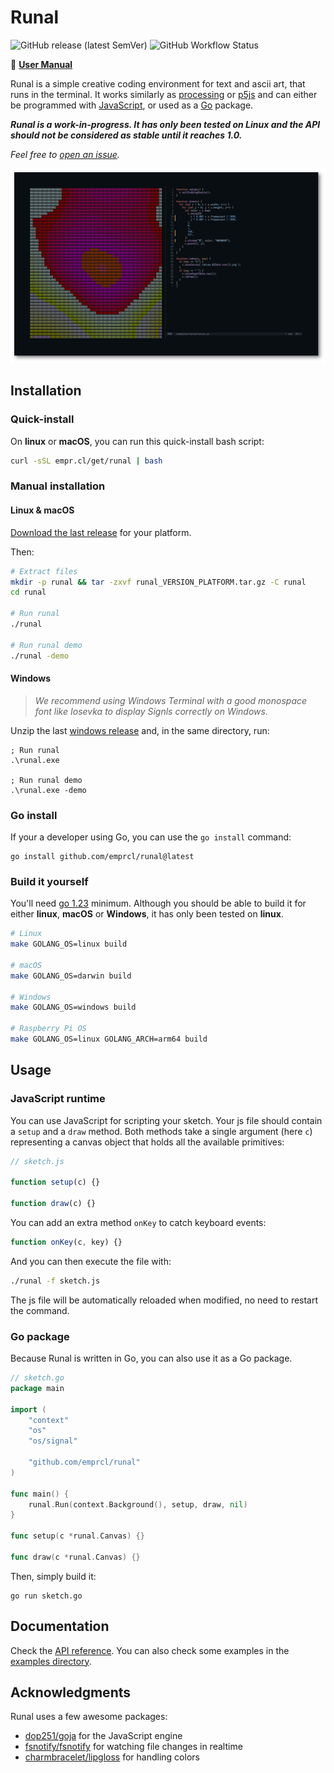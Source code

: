 # Runal

![GitHub release (latest SemVer)](https://img.shields.io/github/v/release/emprcl/runal) ![GitHub Workflow Status](https://img.shields.io/github/actions/workflow/status/emprcl/runal/build.yml)

:notebook: **[User Manual](https://empr.cl/runal/)**

Runal is a simple creative coding environment for text and ascii art, that runs in the terminal. It works similarly as [processing](https://processing.org/) or [p5js](https://p5js.org/) and can either be programmed with [JavaScript](https://developer.mozilla.org/en-US/docs/Web/JavaScript), or used as a [Go](https://go.dev/) package.

**_Runal is a work-in-progress. It has only been tested on Linux and the API should not be considered as stable until it reaches 1.0._**

_Feel free to [open an issue](https://github.com/emprcl/runal/issues/new)._

![signls screenshot](/docs/screenshot.png)

## Installation

### Quick-install

On **linux** or **macOS**, you can run this quick-install bash script:
```sh
curl -sSL empr.cl/get/runal | bash
```

### Manual installation

#### Linux & macOS

[Download the last release](https://github.com/emprcl/runal/releases) for your platform.

Then:
```sh
# Extract files
mkdir -p runal && tar -zxvf runal_VERSION_PLATFORM.tar.gz -C runal
cd runal

# Run runal
./runal

# Run runal demo
./runal -demo
```

#### Windows

> _We recommend using Windows Terminal with a good monospace font like Iosevka to display Signls correctly on Windows._

Unzip the last [windows release](https://github.com/emprcl/runal/releases) and, in the same directory, run:
```winbatch
; Run runal
.\runal.exe

; Run runal demo
.\runal.exe -demo
```

### Go install

If your a developer using Go, you can use the `go install` command:
```
go install github.com/emprcl/runal@latest
```

### Build it yourself

You'll need [go 1.23](https://go.dev/dl/) minimum.
Although you should be able to build it for either **linux**, **macOS** or **Windows**, it has only been tested on **linux**.

```sh
# Linux
make GOLANG_OS=linux build

# macOS
make GOLANG_OS=darwin build

# Windows
make GOLANG_OS=windows build

# Raspberry Pi OS
make GOLANG_OS=linux GOLANG_ARCH=arm64 build
```


## Usage

### JavaScript runtime

You can use JavaScript for scripting your sketch. Your js file should contain a `setup` and a `draw` method. Both methods take a single argument (here `c`) representing a canvas object that holds all the available primitives:
```js
// sketch.js

function setup(c) {}

function draw(c) {}
```

You can add an extra method `onKey` to catch keyboard events:
```js
function onKey(c, key) {}
````

And you can then execute the file with:
```sh
./runal -f sketch.js
```

The js file will be automatically reloaded when modified, no need to restart the command.


### Go package

Because Runal is written in Go, you can also use it as a Go package.

```go
// sketch.go
package main

import (
	"context"
	"os"
	"os/signal"

	"github.com/emprcl/runal"
)

func main() {
	runal.Run(context.Background(), setup, draw, nil)
}

func setup(c *runal.Canvas) {}

func draw(c *runal.Canvas) {}
```

Then, simply build it:
```
go run sketch.go
```

## Documentation

Check the [API reference](https://empr.cl/runal/#reference).
You can also check some examples in the [examples directory](https://github.com/emprcl/runal/tree/main/examples).

## Acknowledgments

Runal uses a few awesome packages:
 - [dop251/goja](https://github.com/dop251/goja) for the JavaScript engine
 - [fsnotify/fsnotify](https://github.com/fsnotify/fsnotify) for watching file changes in realtime
 - [charmbracelet/lipgloss](https://github.com/charmbracelet/lipgloss) for handling colors
